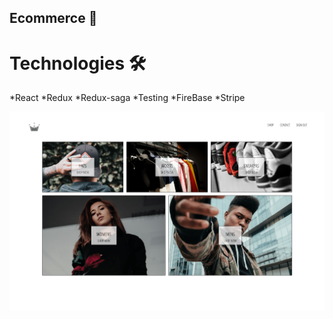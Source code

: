 ## Ecommerce 🚀

# Technologies 🛠

*React *Redux *Redux-saga *Testing *FireBase *Stripe

![Captura de la app](./img/ecommerce.png)
